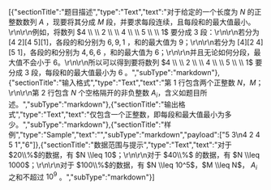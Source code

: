 [{"sectionTitle":"题目描述","type":"Text","text":"对于给定的一个长度为 $N$ 的正整数数列 $A$ ，现要将其分成 $M$ 段，并要求每段连续，且每段和的最大值最小。\r\n\r\n例如，将数列 $4 \\ \\ 2 \\ \\ 4 \\ \\ 5 \\ \\ 1$ 要分成 $3$ 段：\r\n\r\n若分为 $[4$ $2][4$ $5][1]$，各段的和分别为 $6, 9, 1$ ，和的最大值为 $9$；\r\n\r\n若分为 $[4][2$ $4][5$ $1]$，各段的和分别为 $4, 6, 6$ ，和的最大值为 $6$；\r\n\r\n并且无论如何分段，最大值不会小于 $6$。\r\n\r\n所以可以得到要将数列 $4 \\ \\ 2 \\ \\ 4 \\ \\ 5 \\ \\ 1$ 要分成 $3$ 段，每段和的最大值最小为 $6$ 。","subType":"markdown"},{"sectionTitle":"输入格式","type":"Text","text":"第 $1$ 行包含两个正整数 $N$，$M$；\r\n\r\n第 $2$ 行包含 $N$ 个空格隔开的非负整数 $A_i$，含义如题目所述。","subType":"markdown"},{"sectionTitle":"输出格式","type":"Text","text":"仅包含一个正整数，即每段和最大值最小为多少。","subType":"markdown"},{"sectionTitle":"样例","type":"Sample","text":"","subType":"markdown","payload":["5 3\n4 2 4 5 1","6"]},{"sectionTitle":"数据范围与提示","type":"Text","text":"对于 $20\\%$的数据，有 $N \\leq 10$；\r\n\r\n对于 $40\\%$ 的数据，有 $N \\leq 1000$；\r\n\r\n对于 $100\\%$的数据，有 $N \\leq 10^5$，$M \\leq N$， $A_i$ 之和不超过 $10^9$ 。","subType":"markdown"}]